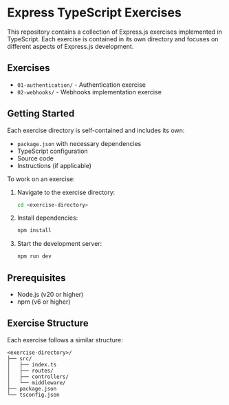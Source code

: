 # Express TypeScript Exercises

This repository contains a collection of Express.js exercises implemented in TypeScript. Each exercise is contained in its own directory and focuses on different aspects of Express.js development.

## Exercises

- `01-authentication/` - Authentication exercise
- `02-webhooks/` - Webhooks implementation exercise

## Getting Started

Each exercise directory is self-contained and includes its own:
- `package.json` with necessary dependencies
- TypeScript configuration
- Source code
- Instructions (if applicable)

To work on an exercise:

1. Navigate to the exercise directory:
   ```bash
   cd <exercise-directory>
   ```

2. Install dependencies:
   ```bash
   npm install
   ```

3. Start the development server:
   ```bash
   npm run dev
   ```

## Prerequisites

- Node.js (v20 or higher)
- npm (v6 or higher)

## Exercise Structure

Each exercise follows a similar structure:
```
<exercise-directory>/
├── src/
│   ├── index.ts
│   ├── routes/
│   ├── controllers/
│   └── middleware/
├── package.json
└── tsconfig.json
``` 